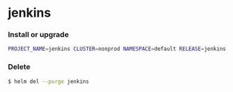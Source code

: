 # jenkins

### Install or upgrade
```bash
PROJECT_NAME=jenkins CLUSTER=nonprod NAMESPACE=default RELEASE=jenkins TEMPLATE=nonprod.yaml.j2 JENKINS_ADMIN_PASSWORD=xxx GITLAB_API_TOKEN=xxx sh -x files/jobs/rollout.sh
```

### Delete
```bash
$ helm del --purge jenkins
```

